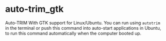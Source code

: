 # auto-trim_gtk
Auto-TRIM With GTK support for Linux/Ubuntu. You can run using <code>autotrim</code> in the terminal  or push this command into auto-start applications in Ubuntu,
to run this command automatically when the computer booted up.
